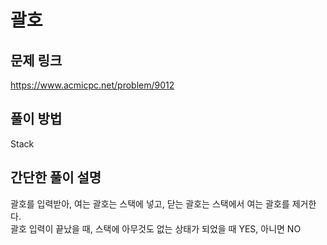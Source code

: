 # 괄호

## 문제 링크
https://www.acmicpc.net/problem/9012

## 풀이 방법
Stack

## 간단한 풀이 설명
괄호를 입력받아, 여는 괄호는 스택에 넣고, 닫는 괄호는 스택에서 여는 괄호를 제거한다. <br>
괄호 입력이 끝났을 때, 스택에 아무것도 없는 상태가 되었을 때 YES, 아니면 NO <br>
